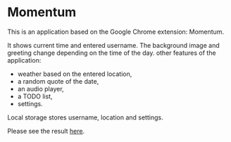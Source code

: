 # Momentum
This is an application based on the Google Chrome extension: Momentum.

It shows current time and entered username. The background image and greeting change depending on the time of the day.
other features of the application: 
- weather based on the entered location,
- a random quote of the date,
- an audio player, 
- a TODO list,
- settings.

Local storage stores username, location and settings.

Please see the result [here]().
